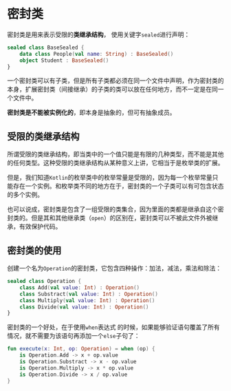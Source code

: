 # 密封类

密封类是用来表示受限的**类继承结构**， 使用关键字`sealed`进行声明：

```kotlin
sealed class BaseSealed {
    data class People(val name: String) : BaseSealed()
    object Student : BaseSealed()
}
```

一个密封类可以有子类，但是所有子类都必须在同一个文件中声明，作为密封类的本身，扩展密封类（间接继承）的子类的类可以放在任何地方，而不一定是在同一个文件中。

**密封类是不能被实例化的**，即本身是抽象的，但可有抽象成员。

## 受限的类继承结构

所谓受限的类继承结构，即当类中的一个值只能是有限的几种类型，而不能是其他的任何类型。这种受限的类继承结构从某种意义上讲，它相当于是枚举类的扩展。

但是，我们知道`Kotlin`的枚举类中的枚举常量是受限的，因为每一个枚举常量只能存在一个实例。和枚举类不同的地方在于，密封类的一个子类可以有可包含状态的多个实例。

也可以说成，密封类是包含了一组受限的类集合，因为里面的类都是继承自这个密封类的。但是其和其他继承类（`open`）的区别在，密封类可以不被此文件外被继承，有效保护代码。

## 密封类的使用

创建一个名为`Operation`的密封类，它包含四种操作：加法，减法，乘法和除法：

```kotlin
sealed class Operation {
	class Add(val value: Int) : Operation()
    class Substract(val value: Int) : Operation()
    class Multiply(val value: Int) : Operation()
    class Divide(val value: Int) : Operation()
}
```

密封类的一个好处，在于使用`when`表达式 的时候，如果能够验证语句覆盖了所有情况，就不需要为该语句再添加一个`else`子句了：

```kotlin
fun execute(x: Int, op: Operation) = when (op) {
	is Operation.Add -> x + op.value
	is Operation.Substract -> x - op.value
	is Operation.Multiply -> x * op.value
	is Operation.Divide -> x / op.value
}
```

